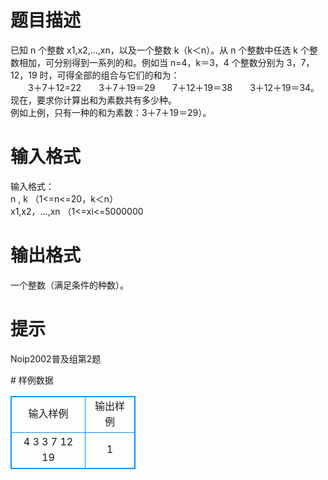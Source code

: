 # 

 
 # 题目描述 
<p>已知&nbsp;n&nbsp;个整数&nbsp;x1,x2,&hellip;,xn，以及一个整数&nbsp;k（k＜n）。从&nbsp;n&nbsp;个整数中任选&nbsp;k&nbsp;个整数相加，可分别得到一系列的和。例如当&nbsp;n=4，k＝3，4&nbsp;个整数分别为&nbsp;3，7，12，19&nbsp;时，可得全部的组合与它们的和为：<br />
　　3＋7＋12=22　　3＋7＋19＝29　　7＋12＋19＝38　　3＋12＋19＝34。<br />
现在，要求你计算出和为素数共有多少种。<br />
例如上例，只有一种的和为素数：3＋7＋19＝29）。&nbsp;</p> 

 
 # 输入格式 
<p>输入格式：<br />
n&nbsp;,&nbsp;k&nbsp;（1&lt;=n&lt;=20，k＜n）<br />
x1,x2，&hellip;,xn&nbsp;（1&lt;=xi&lt;=5000000</p> 

 
 # 输出格式 
<p>一个整数（满足条件的种数）。&nbsp;</p> 

 
 # 提示 
<p>Noip2002普及组第2题</p> 
# 样例数据
<style>
        table,table tr th, table tr td { border:1px solid #0094ff; }
        table { width: 200px; min-height: 25px; line-height: 25px; text-align: center; border-collapse: collapse;}   
    </style>
<table>
	<tr>
		<td>输入样例</td>
		<td>输出样例</td>
	</tr>
<tr><td>4 3
3 7 12 19
</td><td>1</td></tr></table>
